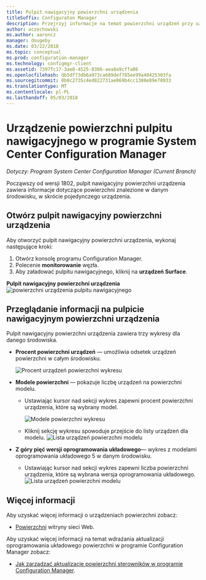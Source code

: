 ```yaml
---
title: Pulpit nawigacyjny powierzchni urządzenia
titleSuffix: Configuraton Manager
description: Przejrzyj informacje na temat powierzchni urządzeń przy użyciu pulpitu nawigacyjnego.
author: aczechowski
ms.author: aaroncz
manager: dougeby
ms.date: 03/22/2018
ms.topic: conceptual
ms.prod: configuration-manager
ms.technology: configmgr-client
ms.assetid: 7397fc17-3ae8-4525-8386-aea8a9cffa06
ms.openlocfilehash: db5df73db6a973ca689def785ee99a40425303fa
ms.sourcegitcommit: 0b0c2735c4ed822731ae069b4cc1380e89e78933
ms.translationtype: MT
ms.contentlocale: pl-PL
ms.lasthandoff: 05/03/2018
---
```

# <a name="surface-device-dashboard-in-system-center-configuration-manager"></a>Urządzenie powierzchni pulpitu nawigacyjnego w programie System Center Configuration Manager

*Dotyczy: Program System Center Configuration Manager (Current Branch)*

Począwszy od wersji 1802, pulpit nawigacyjny powierzchni urządzenia zawiera informacje dotyczące powierzchni znalezione w danym środowisku, w skrócie pojedynczego urządzenia. <!--1355788-->

## <a name="open-the-surface-device-dashboard"></a>Otwórz pulpit nawigacyjny powierzchni urządzenia

Aby otworzyć pulpit nawigacyjny powierzchni urządzenia, wykonaj następujące kroki: 

1. Otwórz konsolę programu Configuration Manager. 
2. Polecenie **monitorowanie** węzła. 
3. Aby załadować pulpitu nawigacyjnego, kliknij na **urządzeń Surface**.

**Pulpit nawigacyjny powierzchni urządzenia**
![powierzchni urządzenia pulpitu nawigacyjnego](media\Surface-device-dashboard.PNG)



## <a name="reviewing-information-in-the-surface-device-dashboard"></a>Przeglądanie informacji na pulpicie nawigacyjnym powierzchni urządzenia

Pulpit nawigacyjny powierzchni urządzenia zawiera trzy wykresy dla danego środowiska. 

- **Procent powierzchni urządzeń** — umożliwia odsetek urządzeń powierzchni w całym środowisku.

    ![Procent urządzeń powierzchni wykresu](media\Percent-Surface-Devices.PNG)
- **Modele powierzchni** — pokazuje liczbę urządzeń na powierzchni modelu. 
    - Ustawiając kursor nad sekcji wykres zapewni procent powierzchni urządzenia, które są wybrany model. 

         ![Modele powierzchni wykresu](media\Surface-Models-Hover.PNG)
    - Kliknij sekcję wykresu spowoduje przejście do listy urządzeń dla modelu. 
        ![Lista urządzeń powierzchni modelu](media\Surface-Model-Device-List.PNG)

- **Z góry pięć wersji oprogramowania układowego**— wykres z modelami oprogramowania układowego 5 w danym środowisku. 
    - Ustawiając kursor nad sekcji wykres zapewni liczba powierzchni urządzenia, które są wybrana wersja oprogramowania układowego. 
       ![Lista urządzeń powierzchni modelu](media\Surface-Firmware-Hover.PNG)


## <a name="more-information"></a>Więcej informacji

Aby uzyskać więcej informacji o urządzeniach powierzchni zobacz:
 - [Powierzchni]( https://go.microsoft.com/fwlink/?linkid=861998) witryny sieci Web.
    
Aby uzyskać więcej informacji na temat wdrażania aktualizacji oprogramowania układowego powierzchni w programie Configuration Manager zobacz:
 - [Jak zarządzać aktualizacje powierzchni sterowników w programie Configuration Manager]( https://support.microsoft.com/help/4098906).




